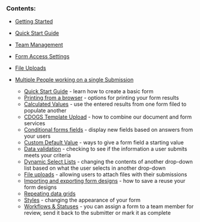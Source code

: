### Contents:

- [Getting Started](Getting-Started)
- [Quick Start Guide](Quick-Start-Guide)
- [Team Management](Team-Management)
- [Form Access Settings](Form-Access)
- [File Uploads](File-Uploads)
- [Multiple People working on a single Submission](Share-a-Submission)


  - [Quick Start Guide](Quick-Start-Guide) - learn how to create a basic form
  - [Printing from a browser](Printing-from-a-browser) - options for printing your form results
  - [Calculated Values](Calculated-Values) - use the entered results from one form filed to populate another 
  - [CDOGS Template Upload](CDOGS-Template-Upload) - how to combine our document and form services
  - [Conditional forms fields](Conditional-forms-fields) - display new fields based on answers from your users
  - [Custom Default Value](Custom-Default-Value) - ways to give a form field a starting value
  - [Data validation](Data-validation) - checking to see if the information a user submits meets your criteria
  - [Dynamic Select Lists](Dynamic-Select-Lists) - changing the contents of another drop-down list based on what the user selects in another drop-down 
  - [File uploads](File-uploads) - allowing users to attach files with their submissions
  - [Importing and exporting form designs](Importing-and-exporting-form-designs) - how to save a reuse your form designs
  - [Repeating data grids](Repeating-Data-Grids)
  - [Styles](Styles) - changing the appearance of your form
  - [Workflows & Statuses](Workflows-&-Statuses) - you can assign a form to a team member for review, send it back to the submitter or mark it as complete